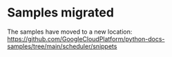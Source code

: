 Samples migrated
================

The samples have moved to a new location: https://github.com/GoogleCloudPlatform/python-docs-samples/tree/main/scheduler/snippets
